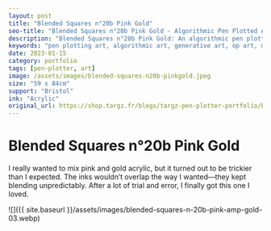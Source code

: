 ```yaml
---
layout: post
title: "Blended Squares n°20b Pink Gold"
seo-title: "Blended Squares n°20b Pink Gold - Algorithmic Pen Plotted Art | Targz"
description: "Blended Squares n°20b Pink Gold: An algorithmic pen plotted artwork featuring geometric patterns. 59 x 84cm acrylic on Bristol paper."
keywords: "pen plotting art, algorithmic art, generative art, op art, mathematical art, geometric patterns, bristol paper, precision plotting"
date: 2023-01-15
category: portfolio
tags: [pen-plotter, art]
image: /assets/images/blended-squares-n20b-pinkgold.jpeg
size: "59 x 84cm"
support: "Bristol"
ink: "Acrylic"
original_url: https://shop.targz.fr/blogs/targz-pen-plotter-portfolio/blended-squares-n-20b-pink-amp-gold
---
```


# Blended Squares n°20b Pink Gold


I really wanted to mix pink and gold acrylic, but it turned out to be trickier than I expected. The inks wouldn’t overlap the way I wanted—they kept blending unpredictably. After a lot of trial and error, I finally got this one I loved.

![]({{ site.baseurl }}/assets/images/blended-squares-n-20b-pink-amp-gold-03.webp)
